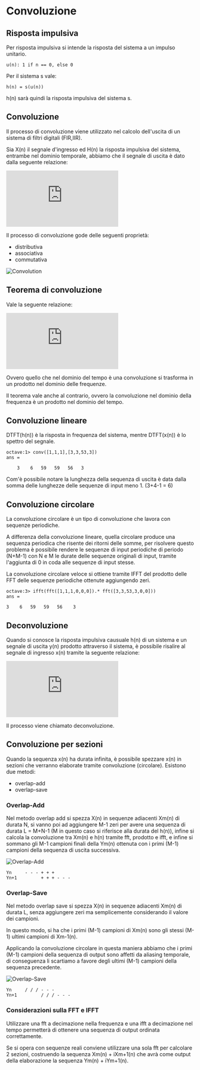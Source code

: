 # Convoluzione

## Risposta impulsiva

Per risposta impulsiva si intende la risposta del sistema a un impulso unitario.

    u(n): 1 if n == 0, else 0 

Per il sistema s vale:

    h(n) = s(u(n))

h(n) sarà quindi la risposta impulsiva del sistema s.

## Convoluzione

Il processo di convoluzione viene utilizzato nel calcolo dell'uscita di un
sistema di filtri digitali (FIR,IIR).

Sia X(n) il segnale d'ingresso ed H(n) la risposta impulsiva del sistema, entrambe
nel dominio temporale, abbiamo che il segnale di uscita è dato dalla seguente
relazione:

<!-- y(n) = conv(x(n), h(n)) = sum for k -> [-inf,+inf] : x(k)h(n-k) --->
    
![Convolution](http://latex.codecogs.com/gif.latex?y%28n%29%20%3D%20x%28n%29%20%5Cotimes%20h%28n%29%20%3D%20%5Csum_%7Bk%3D-%5Cinfty%7D%5E%7B%5Cinfty%7D%20x%28k%29h%28n-k%29)

Il processo di convoluzione gode delle seguenti proprietà:

 - distributiva
 - associativa
 - commutativa

![Convolution](https://upload.wikimedia.org/wikipedia/commons/b/b9/Convolution_of_spiky_function_with_box2.gif)

## Teorema di convoluzione

Vale la seguente relazione:

<!--- y(n) = conv(x(n),h(n)) = IDTFT(DTFT(x(n))DTFT(h(n))) --->
    
![Convolution and DTFT](http://latex.codecogs.com/gif.latex?x%28n%29%20%5Cotimes%20h%28n%29%20%3D%20IDTFT%28X%28e%5E%7Bi%5Comega%7D%29H%28e%5E%7Bi%5Comega%7D%29%29)

Ovvero quello che nel dominio del tempo è una convoluzione si trasforma in un prodotto nel dominio delle frequenze.

Il teorema vale anche al contrario, ovvero la convoluzione nel dominio della frequenza è un prodotto nel dominio del tempo.

## Convoluzione lineare

DTFT(h(n)) è la risposta in frequenza del sistema, mentre DTFT(x(n)) è lo
spettro del segnale.

    octave:1> conv([1,1,1],[3,3,53,3])
    ans =

        3    6   59   59   56   3

Com'è possibile notare la lunghezza della sequenza di uscita è data dalla somma
delle lunghezze delle sequenze di input meno 1. (3+4-1 = 6) 

## Convoluzione circolare

La convoluzione circolare è un tipo di convoluzione che lavora con sequenze
periodiche.

A differenza della convoluzione lineare, quella circolare produce una sequenza
periodica che risente dei ritorni delle somme, per risolvere questo problema è
possibile rendere le sequenze di input periodiche di periodo (N+M-1) con N e M
le durate delle sequenze originali di input, tramite l'aggiunta di 0 in coda
alle sequenze di input stesse.

La convoluzione circolare veloce si ottiene tramite IFFT del prodotto delle FFT
delle sequenze periodiche ottenute aggiungendo zeri.

    octave:3> ifft(fft([1,1,1,0,0,0]).* fft([3,3,53,3,0,0]))
    ans =

    3    6   59   59   56    3

## Deconvoluzione 

Quando si conosce la risposta impulsiva causuale h(n) di un sistema e un segnale
di uscita y(n) prodotto attraverso il sistema, è possibile risalire al segnale di
ingresso x(n) tramite la seguente relazione:

<!-- x(n) = ( y(n) - ( sum for k -> [1,n] : h(k)x(n-k) ) ) / h(0) -->
    
![Deconvolution](http://latex.codecogs.com/gif.latex?x%28n%29%20%3D%20%5Cfrac%7By%28n%29%20-%20%5Csum_%7Bk%3D1%7D%5E%7Bn%7D%20h%28k%29x%28n-k%29%7D%5E%7Bh%280%29%7D)

Il processo viene chiamato deconvoluzione.

## Convoluzione per sezioni

Quando la sequenza x(n) ha durata infinita, è possibile spezzare x(n) in sezioni
che verranno elaborate tramite convoluzione (circolare). Esistono due metodi:

- overlap-add
- overlap-save

### Overlap-Add

Nel metodo overlap add si spezza X(n) in sequenze adiacenti Xm(n) di durata N,
si vanno poi ad aggiungere M-1 zeri per avere una sequenza di durata L = M+N-1
(M in questo caso si riferisce alla durata del h(n)), infine si calcola la
convoluzione tra Xm(n) e h(n) tramite fft, prodotto e ifft, e infine si sommano
gli M-1 campioni finali della Ym(n) ottenuta con i primi (M-1) campioni della
sequenza di uscita successiva.

![Overlap-Add](https://upload.wikimedia.org/wikipedia/commons/7/77/Depiction_of_overlap-add_algorithm.png)
 
    Yn     - - - + + +
    Yn+1         + + + - - -

### Overlap-Save

Nel metodo overlap save si spezza X(n) in sequenze adiacenti Xm(n) di durata L,
senza aggiungere zeri ma semplicemente considerando il valore dei campioni.

In questo modo, si ha che i primi (M-1) campioni di Xm(n) sono gli stessi (M-1)
ultimi campioni di Xm-1(n).

Applicando la convoluzione circolare in questa maniera abbiamo che i primi (M-1)
campioni della sequenza di output sono affetti da aliasing temporale, di
conseguenza li scartiamo a favore degli ultimi (M-1) campioni della sequenza
precedente.

![Overlap-Save](https://upload.wikimedia.org/wikipedia/commons/thumb/a/ad/Overlap-save_algorithm.png/800px-Overlap-save_algorithm.png)

    Yn     / / / - - -
    Yn+1         / / / - - -



### Considerazioni sulla FFT e IFFT

Utilizzare una fft a decimazione nella frequenza e una ifft a decimazione nel
tempo permetterà di ottenere una sequenza di output ordinata correttamente.

Se si opera con sequenze reali conviene utilizzare una sola fft per calcolare 2
sezioni, costruendo la sequenza Xm(n) + iXm+1(n) che avrà come output della 
elaborazione la sequenza Ym(n) + iYm+1(n). 

